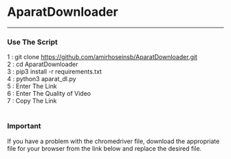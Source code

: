 # AparatDownloader
---
<tr>

### Use The Script

1 : git clone https://github.com/amirhoseinsb/AparatDownloader.git 
<br>
2 : cd AparatDownloader 
<br>
3 : pip3 install -r requirements.txt
<br>
4 : python3 aparat_dl.py
<br>
5 : Enter The Link
<br>
6 : Enter The Quality of Video
<br>
7 : Copy The Link
<br>
<br>

### Important

If you have a problem with the chromedriver file, download the appropriate file for your browser from the link below and replace the desired file.


